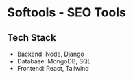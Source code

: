 # Softools - SEO Tools

## Tech Stack

- Backend: Node, Django
- Database: MongoDB, SQL
- Frontend: React, Tailwind